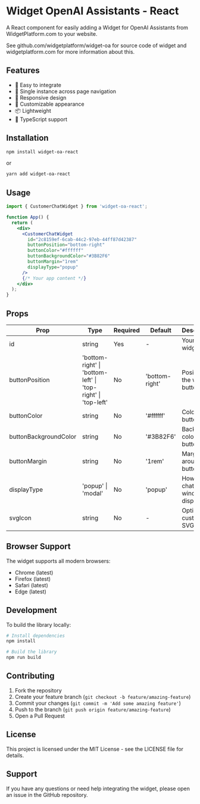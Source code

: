 # Widget OpenAI Assistants - React

A React component for easily adding a Widget for OpenAI Assistants from WidgetPlatform.com to your website.

See github.com/widgetplatform/widget-oa for source code of widget and widgetplatform.com for more information about this.

## Features

- 🚀 Easy to integrate
- 🔄 Single instance across page navigation
- 📱 Responsive design
- 🎨 Customizable appearance
- 📦 Lightweight
- 💪 TypeScript support

## Installation

```bash
npm install widget-oa-react
```

or

```bash
yarn add widget-oa-react
```

## Usage

```jsx
import { CustomerChatWidget } from 'widget-oa-react';

function App() {
  return (
    <div>
      <CustomerChatWidget
        id="2c8159ef-6cab-44c2-97eb-44ff87d42387"
        buttonPosition="bottom-right"
        buttonColor="#ffffff"
        buttonBackgroundColor="#3B82F6"
        buttonMargin="1rem"
        displayType="popup"
      />
      {/* Your app content */}
    </div>
  );
}
```

## Props

| Prop | Type | Required | Default | Description |
|------|------|----------|---------|-------------|
| id | string | Yes | - | Your unique widget ID |
| buttonPosition | 'bottom-right' \| 'bottom-left' \| 'top-right' \| 'top-left' | No | 'bottom-right' | Position of the widget button |
| buttonColor | string | No | '#ffffff' | Color of the button icon |
| buttonBackgroundColor | string | No | '#3B82F6' | Background color of the button |
| buttonMargin | string | No | '1rem' | Margin around the button |
| displayType | 'popup' \| 'modal' | No | 'popup' | How the chat window displays |
| svgIcon | string | No | - | Optional custom SVG icon |

## Browser Support

The widget supports all modern browsers:

- Chrome (latest)
- Firefox (latest)
- Safari (latest)
- Edge (latest)

## Development

To build the library locally:

```bash
# Install dependencies
npm install

# Build the library
npm run build
```

## Contributing

1. Fork the repository
2. Create your feature branch (`git checkout -b feature/amazing-feature`)
3. Commit your changes (`git commit -m 'Add some amazing feature'`)
4. Push to the branch (`git push origin feature/amazing-feature`)
5. Open a Pull Request

## License

This project is licensed under the MIT License - see the LICENSE file for details.

## Support

If you have any questions or need help integrating the widget, please open an issue in the GitHub repository.
